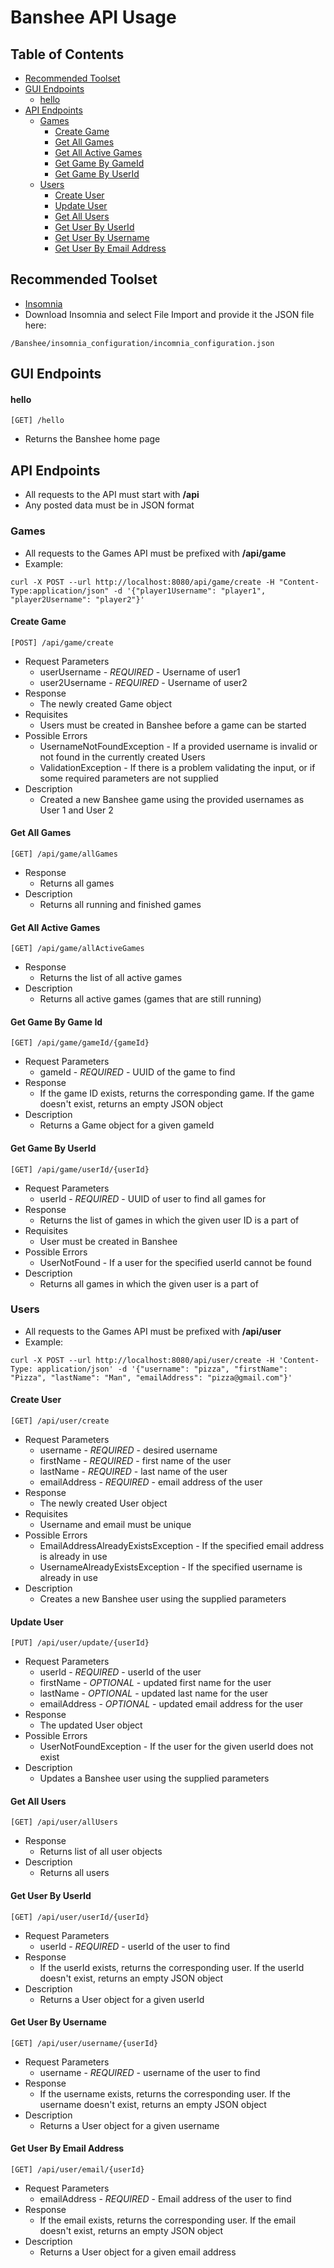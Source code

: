 # Banshee API Usage

## Table of Contents
* [Recommended Toolset](#recommended-toolset)
* [GUI Endpoints](#gui-endpoints)
    * [hello](#hello)
* [API Endpoints](#api-endpoints)
    * [Games](#games)
        * [Create Game](#create-game)
        * [Get All Games](#get-all-games)
        * [Get All Active Games](#get-all-active-games)
        * [Get Game By GameId](#get-game-by-game-id)
        * [Get Game By UserId](#get-game-by-userid)
    * [Users](#users)
        * [Create User](#create-user)
        * [Update User](#update-user)
        * [Get All Users](#get-all-users)
        * [Get User By UserId](#get-user-by-userid)
        * [Get User By Username](#get-user-by-username)
        * [Get User By Email Address](#get-user-by-email-address)
        
## Recommended Toolset
* [Insomnia](https://support.insomnia.rest/article/23-installation)
* Download Insomnia and select File Import and provide it the JSON file here:
```text
/Banshee/insomnia_configuration/incomnia_configuration.json
```

## GUI Endpoints
#### hello
```text
[GET] /hello
``` 
* Returns the Banshee home page
    
    
## API Endpoints
* All requests to the API must start with **/api**  
* Any posted data must be in JSON format  

### Games
* All requests to the Games API must be prefixed with **/api/game**  
* Example:  
```text 
curl -X POST --url http://localhost:8080/api/game/create -H "Content-Type:application/json" -d '{"player1Username": "player1", "player2Username": "player2"}'
```

#### Create Game
```text
[POST] /api/game/create
```
* Request Parameters
    * userUsername - *REQUIRED* - Username of user1
    * user2Username - *REQUIRED* - Username of user2
* Response
    * The newly created Game object
* Requisites
    * Users must be created in Banshee before a game can be started
* Possible Errors
    * UsernameNotFoundException - If a provided username is invalid or not found in the currently created Users
    * ValidationException - If there is a problem validating the input, or if some required parameters are not supplied
* Description
    * Created a new Banshee game using the provided usernames as User 1 and User 2

#### Get All Games
```text
[GET] /api/game/allGames
```
* Response
    * Returns all games
* Description
    * Returns all running and finished games
    
#### Get All Active Games
```text
[GET] /api/game/allActiveGames
```
* Response
    * Returns the list of all active games
* Description
    * Returns all active games (games that are still running)
    
#### Get Game By Game Id
```text
[GET] /api/game/gameId/{gameId}
```
* Request Parameters
    * gameId - *REQUIRED* - UUID of the game to find 
* Response
    * If the game ID exists, returns the corresponding game. If the game doesn't exist, returns an empty JSON object
* Description
    * Returns a Game object for a given gameId
    
#### Get Game By UserId
```text
[GET] /api/game/userId/{userId}
```
* Request Parameters
    * userId - *REQUIRED* - UUID of user to find all games for
* Response
    * Returns the list of games in which the given user ID is a part of
* Requisites
    * User must be created in Banshee
* Possible Errors
    * UserNotFound - If a user for the specified userId cannot be found
* Description
    * Returns all games in which the given user is a part of
    
 
### Users
* All requests to the Games API must be prefixed with **/api/user**  
* Example:  
```text
curl -X POST --url http://localhost:8080/api/user/create -H 'Content-Type: application/json' -d '{"username": "pizza", "firstName": "Pizza", "lastName": "Man", "emailAddress": "pizza@gmail.com"}'
```

#### Create User
```text
[GET] /api/user/create
```
* Request Parameters
    * username - *REQUIRED* - desired username 
    * firstName - *REQUIRED* - first name of the user
    * lastName - *REQUIRED* - last name of the user
    * emailAddress - *REQUIRED* - email address of the user
* Response
    * The newly created User object
* Requisites
    * Username and email must be unique
* Possible Errors
    * EmailAddressAlreadyExistsException - If the specified email address is already in use
    * UsernameAlreadyExistsException - If the specified username is already in use
* Description
    * Creates a new Banshee user using the supplied parameters

#### Update User
```text
[PUT] /api/user/update/{userId}
```
* Request Parameters
    * userId - *REQUIRED* - userId of the user
    * firstName - *OPTIONAL* - updated first name for the user
    * lastName - *OPTIONAL* - updated last name for the user
    * emailAddress - *OPTIONAL* - updated email address for the user
* Response
    * The updated User object
* Possible Errors
    * UserNotFoundException - If the user for the given userId does not exist
* Description
    * Updates a Banshee user using the supplied parameters

#### Get All Users
```text
[GET] /api/user/allUsers
```
* Response
    * Returns list of all user objects
* Description
    * Returns all users

#### Get User By UserId
```text
[GET] /api/user/userId/{userId}
```
* Request Parameters
    * userId - *REQUIRED* - userId of the user to find
* Response
    * If the userId exists, returns the corresponding user. If the userId doesn't exist, returns an empty JSON object
* Description
    * Returns a User object for a given userId

#### Get User By Username
```text
[GET] /api/user/username/{userId}
```
* Request Parameters
    * username - *REQUIRED* - username of the user to find 
* Response
    * If the username exists, returns the corresponding user. If the username doesn't exist, returns an empty JSON object
* Description
    * Returns a User object for a given username
    
#### Get User By Email Address
```text
[GET] /api/user/email/{userId}
```
* Request Parameters
    * emailAddress - *REQUIRED* - Email address of the user to find 
* Response
    * If the email exists, returns the corresponding user. If the email doesn't exist, returns an empty JSON object
* Description
    * Returns a User object for a given email address
